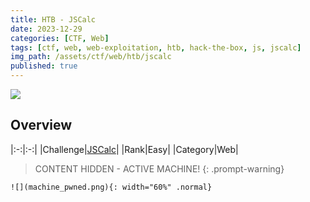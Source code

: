 ```yaml
---
title: HTB - JSCalc
date: 2023-12-29
categories: [CTF, Web]
tags: [ctf, web, web-exploitation, htb, hack-the-box, js, jscalc]
img_path: /assets/ctf/web/htb/jscalc
published: true
---
```


![](room_banner.png)

## Overview

|:-:|:-:|
|Challenge|[JSCalc](https://app.hackthebox.com/challenges/jscalc)|
|Rank|Easy|
|Category|Web|

> CONTENT HIDDEN - ACTIVE MACHINE!
{: .prompt-warning}

<!-- 1. The home page is _a super secure Javascript calculator_:

    ![](home.png)

2. When we perform a calculation, it sends a `POST` request to `/api/calculate` including our calculation as a JSON value to `formula`:

    ![](calc_browser.png)

    ![](calc_burp.png)

3. When we open the link attached to the [`eval()`](https://developer.mozilla.org/en-US/docs/Web/JavaScript/Reference/Global_Objects/eval) function, the following message appears:

    ![](eval.png)

4. In the `calculatorHelper.js` file, our input is directly passed into the `eval()` function:

    ```javascript
    // calculatorHelper.js
        module.exports = {
        calculate(formula) {
            try {
                return eval(`(function() { return ${ formula } ;}())`);

            } catch (e) {
                if (e instanceof SyntaxError) {
                    return 'Something went wrong!';
                }
            }
        }
    }


    // ocd
    ```

4. As a result we can pass JavaScript code as payload directly into the input box. For example, we can try including our file system:

    ![](require_fs.png)

    _The [Node.js file system module](https://www.w3schools.com/nodejs/nodejs_filesystem.asp) allows you to work with the file system on your computer. A common use for the File System module is to **read files**. To include the File System module, use the `require()` method:_
    
    ```javascript
    var fs = require('fs');
    ```

5. We can try reading `flag.txt` using the [`readFileSync()`](https://www.geeksforgeeks.org/node-js-fs-readfilesync-method/) function:

    ![](flag_buffer.png)

6. We get a series of numbers, thus, we can use the [`toString()`](https://www.w3schools.com/jsref/jsref_tostring_number.asp) method which returns a number as a string:

    ![](flag.png) -->

    ![](machine_pwned.png){: width="60%" .normal}